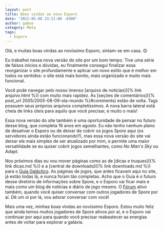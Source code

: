 ```yaml
---
layout: post
title: Boas vindas ao novo Esporo
date: "2021-05-08 23:11:00 -0300"
author: gaboo
category: Meta
tags:
  - Esporo
---
```


Olá, e muitas boas vindas ao novíssimo Esporo, sintam-se em casa. 😊

Eu trabalhei nessa nova versão do site por um bom tempo. Tive uma série de falsos inícios e dúvidas, eu finalmente consegui finalizar essa reorganizar o site profundamente e aplicar um novo estilo que é melhor em todos os sentidos: o site está mais bonito, mais organizado e muito mais funcional.

Você pode navegar pelo nosso imenso [arquivo de notícias]({% link arquivo.html %}) com muito mais rapidez. As [seções de comentários]({% post_url 2005/2005-08-09-ola-mundo %}#comments) estão de volta. Tags possuem seus próprios arquivos completíssimos. A nova barra lateral está cheia de links úteis para aquilo que você precisar, e muito o mais!

Essa nova versão do site também é uma oportunidade de pensar no futuro desse blog, que completa 16 anos em agosto. Eu não tenho nenhum plano de desativar o Esporo ou de deixar de cobrir os jogos Spore aqui (os servidores ainda estão funcionando!!), mas essa nova versão do site vai deixar ele mais simples de ser atualizado por mim, e permite uma maior versatilidade se eu quiser cobrir jogos semelhantes, como *No Man's Sky* ou *Adapt*.

Nos próximos dias eu vou mover páginas como as de [dicas e truques]({% link dicas.md %}) e a [central de downloads]({% link downloads.md %}) para o [Guia Galáctico](https://guia.esporo.net). As páginas de jogos, que antes ficavam aqui no site, já estão todas lá, e nunca foram tão completas. Acho que o Guia é o futuro desse diretório de informações sobre Spore, e o Esporo vai ficar mais e mais como um blog de notícias e diário de jogo mesmo. O [Fórum](https://forum.esporo.net/) ativo também, quando você quiser conversar com outros jogadores de Spore por aí. Dê um oi por lá, vou adorar conversar com você!

Mais uma vez, minhas boas vindas ao novíssimo Esporo. Estou muito feliz que ainda temos muitos jogadores de Spore ativos por aí, e o Esporo vai continuar por aqui para quando você precisar reabastecer as energias antes de voltar para explorar a galáxia.
